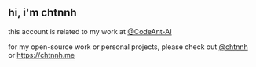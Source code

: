 ## hi, i'm chtnnh

this account is related to my work at [@CodeAnt-AI](https://github.com/CodeAnt-AI)

for my open-source work or personal projects, please check out [@chtnnh](https://github.com/chtnnh) or https://chtnnh.me

